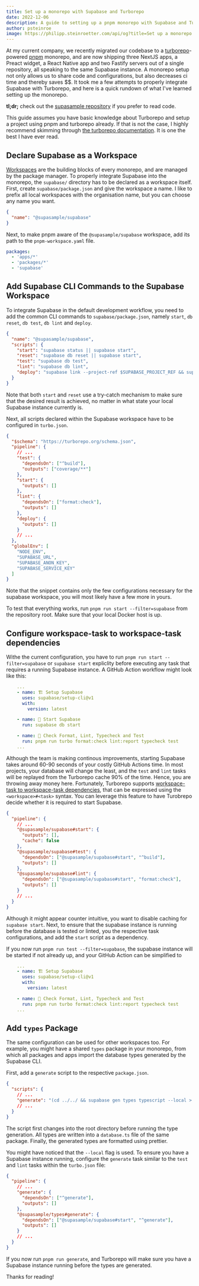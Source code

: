 ```yaml
---
title: Set up a monorepo with Supabase and Turborepo
date: 2022-12-06
description: A guide to setting up a pnpm monorepo with Supabase and Turborepo
author: psteinroe
image: https://philipp.steinroetter.com/api/og?title=Set up a monorepo with Supabase and Turborepo
---
```


At my current company, we recently migrated our codebase to a [turborepo](https://turbo.build/repo)-powered [pnpm](https://pnpm.io) monorepo, and are now shipping three NextJS apps, a Preact widget, a React Native app and two Fastify servers out of a single repository, all speaking to the same Supabase instance. A monorepo setup not only allows us to share code and configurations, but also decreases ci time and thereby saves $$. It took me a few attempts to properly integrate Supabase with Turborepo, and here is a quick rundown of what I've learned setting up the monorepo.

**tl;dr;** check out the [supasample repository](https://github.com/psteinroe/supasample) if you prefer to read code.

This guide assumes you have basic knowledge about Turborepo and setup a project using pnpm and turborepo already. If that is not the case, I highly recommend skimming through [the turborepo documentation](https://turbo.build/repo/docs/getting-started/create-new). It is one the best I have ever read.

## Declare Supabase as a Workspace

[Workspaces](https://turbo.build/repo/docs/handbook/workspaces) are the building blocks of every monorepo, and are managed by the package manager. To properly integrate Supabase into the monorepo, the `supabase/` directory has to be declared as a workspace itself. First, create `supabase/package.json` and give the workspace a name. I like to prefix all local workspaces with the organisation name, but you can choose any name you want.

```json
{
  "name": "@supasample/supabase"
}
```

Next, to make pnpm aware of the `@supasample/supabase` workspace, add its path to the `pnpm-workspace.yaml` file.

```yaml
packages:
  - 'apps/*'
  - 'packages/*'
  - 'supabase'
```

## Add Supabase CLI Commands to the Supabase Workspace

To integrate Supabase in the default development workflow, you need to add the common CLI commands to `supabase/package.json`, namely `start`, `db reset`, `db test`, `db lint` and `deploy`.

```json
{
  "name": "@supasample/supabase",
  "scripts": {
    "start": "supabase status || supabase start",
    "reset": "supabase db reset || supabase start",
    "test": "supabase db test",
    "lint": "supabase db lint",
    "deploy": "supabase link --project-ref $SUPABASE_PROJECT_REF && supabase db push"
  }
}
```

Note that both `start` and `reset` use a try-catch mechanism to make sure that the desired result is achieved, no matter in what state your local Supabase instance currently is.

Next, all scripts declared within the Supabase workspace have to be configured in `turbo.json`.

```json
{
  "$schema": "https://turborepo.org/schema.json",
  "pipeline": {
    // ...
    "test": {
      "dependsOn": ["^build"],
      "outputs": ["coverage/**"]
    },
    "start": {
      "outputs": []
    },
    "lint": {
      "dependsOn": ["format:check"],
      "outputs": []
    },
    "deploy": {
      "outputs": []
    }
    // ...
  },
  "globalEnv": [
    "NODE_ENV",
    "SUPABASE_URL",
    "SUPABASE_ANON_KEY",
    "SUPABASE_SERVICE_KEY"
  ]
}
```

Note that the snippet contains only the few configurations necessary for the supabase workspace, you will most likely have a few more in yours.

To test that everything works, run `pnpm run start --filter=supabase` from the repository root. Make sure that your local Docker host is up.

## Configure workspace-task to workspace-task dependencies

Withe the current configuration, you have to run `pnpm run start --filter=supabase` or `supabase start` expliclity before executing any task that requires a running Supabase instance. A GitHub Action workflow might look like this:

```yaml
    ...
    - name: 🏗 Setup Supabase
      uses: supabase/setup-cli@v1
      with:
        version: latest

    - name: 🚀 Start Supabase
      run: supabase db start

    - name: 🦺 Check Format, Lint, Typecheck and Test
      run: pnpm run turbo format:check lint:report typecheck test
    ...
```

Although the team is making continous improvements, starting Supabase takes around 60-90 seconds of your costly GitHub Actions time. In most projects, your database will change the least, and the `test` and `lint` tasks will be replayed from the Turborepo cache 90% of the time. Hence, you are throwing away money here. Fortunately, Turborepo supports [workspace-task to workspace-task dependencies](https://turbo.build/repo/docs/core-concepts/monorepos/running-tasks#specific-workspace-tasks), that can be expressed using the `<workspace>#<task>` syntax. You can leverage this feature to have Turobrepo decide whether it is required to start Supabase.

```json
{
  "pipeline": {
    // ...
    "@supasample/supabase#start": {
      "outputs": [],
      "cache": false
    },
    "@supasample/supabase#test": {
      "dependsOn": ["@supasample/supabase#start", "^build"],
      "outputs": []
    },
    "@supasample/supabase#lint": {
      "dependsOn": ["@supasample/supabase#start", "format:check"],
      "outputs": []
    }
    // ...
  }
}
```

Although it might appear counter intuitive, you want to disable caching for `supabase start`. Next, to ensure that the supabase instance is running before the database is tested or linted, you the respective task configurations, and add the `start` script as a dependency.

If you now run `pnpm run test --filter=supabase`, the supabase instance will be started if not already up, and your GitHub Action can be simplified to

```yaml
    ...
    - name: 🏗 Setup Supabase
      uses: supabase/setup-cli@v1
      with:
        version: latest

    - name: 🦺 Check Format, Lint, Typecheck and Test
      run: pnpm run turbo format:check lint:report typecheck test
    ...
```

## Add `types` Package

The same configuration can be used for other workspaces too. For example, you might have a shared `types` package in your monorepo, from which all packages and apps import the database types generated by the Supabase CLI.

First, add a `generate` script to the respective `package.json`.

```json
{
  "scripts": {
    // ...
    "generate": "(cd ../../ && supabase gen types typescript --local > ./packages/types/src/database.ts) && prettier --write \"src/**/*.{ts,tsx,md}\""
    // ...
  }
}
```

The script first changes into the root directory before running the type generation. All types are written into a `database.ts` file of the same package. Finally, the generated types are formatted using prettier.

You might have noticed that the `--local` flag is used. To ensure you have a Supabase instance running, configure the `generate` task similar to the `test` and `lint` tasks within the `turbo.json` file:

```json
{
  "pipeline": {
    // ...
    "generate": {
      "dependsOn": ["^generate"],
      "outputs": []
    },
    "@supasample/types#generate": {
      "dependsOn": ["@supasample/supabase#start", "^generate"],
      "outputs": []
    }
    // ...
  }
}
```

If you now run `pnpm run generate`, and Turborepo will make sure you have a Supabase instance running before the types are generated.

Thanks for reading!
